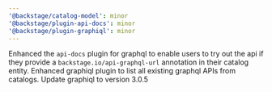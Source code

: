 ```yaml
---
'@backstage/catalog-model': minor
'@backstage/plugin-api-docs': minor
'@backstage/plugin-graphiql': minor
---
```


Enhanced the `api-docs` plugin for graphql to enable users to try out the api if they provide a `backstage.io/api-graphql-url` annotation in their catalog entity.
Enhanced graphiql plugin to list all existing graphql APIs from catalogs.
Update graphiql to version 3.0.5
